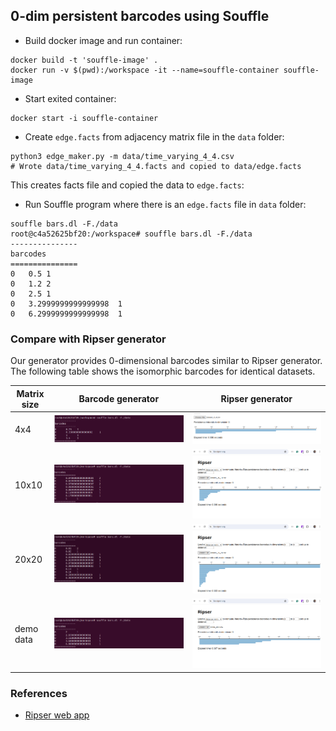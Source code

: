 ## 0-dim persistent barcodes using Souffle

- Build docker image and run container:
```shell
docker build -t 'souffle-image' .
docker run -v $(pwd):/workspace -it --name=souffle-container souffle-image
```
- Start exited container:
```shell
docker start -i souffle-container
```
- Create `edge.facts` from adjacency matrix file in the `data` folder:
```shell
python3 edge_maker.py -m data/time_varying_4_4.csv
# Wrote data/time_varying_4_4.facts and copied to data/edge.facts
```
This creates facts file and copied the data to `edge.facts`:
- Run Souffle program where there is an `edge.facts` file in `data` folder:
```shell
souffle bars.dl -F./data
root@c4a52625bf20:/workspace# souffle bars.dl -F./data
---------------
barcodes
===============
0	0.5	1
0	1.2	2
0	2.5	1
0	3.2999999999999998	1
0	6.2999999999999998	1
```

### Compare with Ripser generator

Our generator provides 0-dimensional barcodes similar to Ripser generator. The following table shows the isomorphic
barcodes for identical datasets.

| Matrix size | Barcode generator                          | Ripser generator                                  |
|-------------|--------------------------------------------|---------------------------------------------------|
| 4x4         | ![4x4](screenshots/dataset_4_4_souffle.png)         | ![4x4](screenshots/dataset_4_4_ripser.png)         |
| 10x10       | ![10x10](screenshots/dataset_10_10_souffle.png)     | ![10x10](screenshots/dataset_10_10_ripser.png)     |
| 20x20       | ![20x20](screenshots/dataset_20_20_souffle.png)     | ![20x20](screenshots/dataset_20_20_ripser.png)     |
| demo data   | ![demo data](screenshots/demo_data_souffle.png)    | ![demo data](screenshots/demo_data_ripser.png)    |

### References
- [Ripser web app](https://live.ripser.org/)